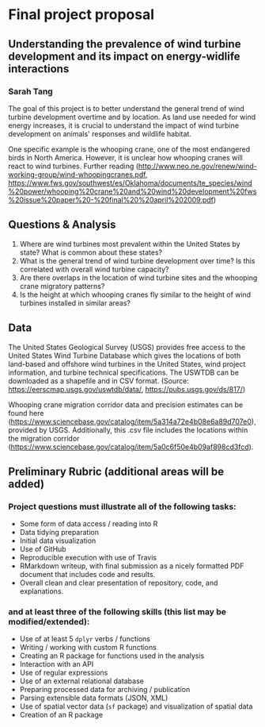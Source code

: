 # Final project proposal

## Understanding the prevalence of wind turbine development and its impact on energy-widlife interactions
### Sarah Tang
The goal of this project is to better understand the general trend of wind turbine development overtime and by location. As land use needed for wind energy increases, it is crucial to understand the impact of wind turbine development on animals' responses and wildlife habitat.

One specific example is the whooping crane, one of the most endangered birds in North America. However, it is unclear how whooping cranes will react to wind turbines. Further reading (http://www.neo.ne.gov/renew/wind-working-group/wind-whoopingcranes.pdf, https://www.fws.gov/southwest/es/Oklahoma/documents/te_species/wind%20power/whooping%20crane%20and%20wind%20development%20fws%20issue%20paper%20-%20final%20%20april%202009.pdf)

## Questions & Analysis
1. Where are wind turbines most prevalent within the United States by state? What is common about these states?
2. What is the general trend of wind turbine development over time? Is this correlated with overall wind turbine capacity?
3. Are there overlaps in the location of wind turbine sites and the whooping crane migratory patterns?
4. Is the height at which whooping cranes fly similar to the height of wind turbines installed in similar areas?

## Data
The United States Geological Survey (USGS) provides free access to the United States Wind Turbine Database which gives the locations of both land-based and offshore wind turbines in the United States, wind project information, and turbine technical specifications. The USWTDB can be downloaded as a shapefile and in CSV format. (Source: https://eerscmap.usgs.gov/uswtdb/data/, https://pubs.usgs.gov/ds/817/)

Whooping crane migration corridor data and precision estimates can be found here (https://www.sciencebase.gov/catalog/item/5a314a72e4b08e6a89d707e0), provided by USGS. Additionally, this .csv file includes the locations within the migration corridor (https://www.sciencebase.gov/catalog/item/5a0c6f50e4b09af898cd3fcd).

## Preliminary Rubric (additional areas will be added)

### Project questions must illustrate all of the following tasks:

- Some form of data access / reading into R
- Data tidying preparation
- Initial data visualization
- Use of GitHub
- Reproducible execution with use of Travis
- RMarkdown writeup, with final submission as a nicely formatted PDF document that includes code and results.
- Overall clean and clear presentation of repository, code, and explanations.

### and at least three of the following skills (this list may be modified/extended):

- Use of at least 5 `dplyr` verbs / functions
- Writing / working with custom R functions
- Creating an R package for functions used in the analysis
- Interaction with an API
- Use of regular expressions
- Use of an external relational database
- Preparing processed data for archiving / publication
- Parsing extensible data formats (JSON, XML)
- Use of spatial vector data (`sf` package) and visualization of spatial data
- Creation of an R package

